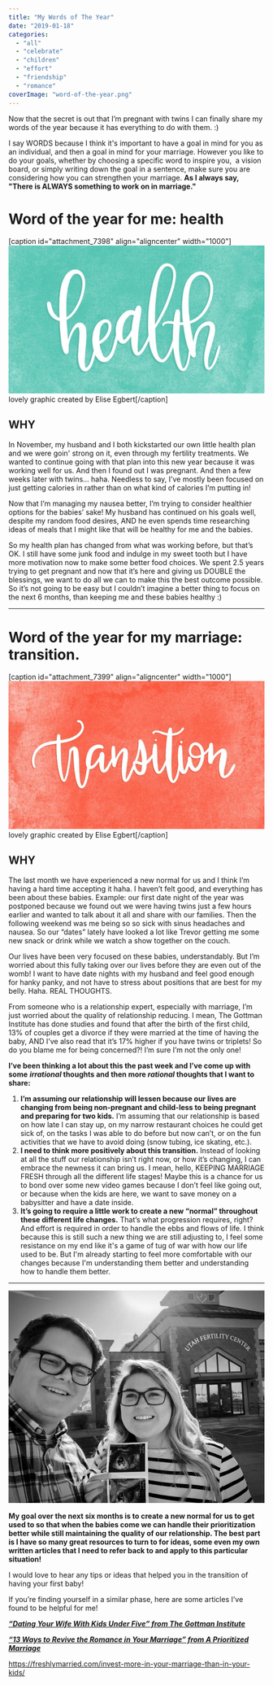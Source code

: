 ```yaml
---
title: "My Words of The Year"
date: "2019-01-18"
categories: 
  - "all"
  - "celebrate"
  - "children"
  - "effort"
  - "friendship"
  - "romance"
coverImage: "word-of-the-year.png"
---
```


Now that the secret is out that I’m pregnant with twins I can finally share my words of the year because it has everything to do with them. :) 

I say WORDS because I think it's important to have a goal in mind for you as an individual, and then a goal in mind for your marriage. However you like to do your goals, whether by choosing a specific word to inspire you,  a vision board, or simply writing down the goal in a sentence, make sure you are considering how you can strengthen your marriage. **As I always say, "There is ALWAYS something to work on in marriage."**

# Word of the year for me: health

\[caption id="attachment\_7398" align="aligncenter" width="1000"\][![word of the year, words of the year, new years resolutions, resolutions, goals, goal making, taking care of me, eating healthy, eating healthy while pregnant, pregnant with twins, healthy with twins, married life](/images/image_6483441.jpg)](https://www.etsy.com/shop/elisecreates) lovely graphic created by Elise Egbert\[/caption\]

## WHY

In November, my husband and I both kickstarted our own little health plan and we were goin' strong on it, even through my fertility treatments. We wanted to continue going with that plan into this new year because it was working well for us. And then I found out I was pregnant. And then a few weeks later with twins... haha. Needless to say, I’ve mostly been focused on just getting calories in rather than on what kind of calories I’m putting in!

Now that I’m managing my nausea better, I’m trying to consider healthier options for the babies’ sake! My husband has continued on his goals well, despite my random food desires, AND he even spends time researching ideas of meals that I might like that will be healthy for me and the babies.

So my health plan has changed from what was working before, but that’s OK. I still have some junk food and indulge in my sweet tooth but I have more motivation now to make some better food choices. We spent 2.5 years trying to get pregnant and now that it’s here and giving us DOUBLE the blessings, we want to do all we can to make this the best outcome possible. So it’s not going to be easy but I couldn’t imagine a better thing to focus on the next 6 months, than keeping me and these babies healthy :)

* * *

# Word of the year for my marriage: transition.

\[caption id="attachment\_7399" align="aligncenter" width="1000"\][![word of the year, words of the year, new years resolutions, resolutions, goals, goal making, taking care of me, eating healthy, eating healthy while pregnant, pregnant with twins, healthy with twins, married life](/images/image_6483441-1.jpg)](https://www.etsy.com/shop/elisecreates) lovely graphic created by Elise Egbert\[/caption\]

## WHY

The last month we have experienced a new normal for us and I think I’m having a hard time accepting it haha. I haven’t felt good, and everything has been about these babies. Example: our first date night of the year was postponed because we found out we were having twins just a few hours earlier and wanted to talk about it all and share with our families. Then the following weekend was me being so so sick with sinus headaches and nausea. So our “dates” lately have looked a lot like Trevor getting me some new snack or drink while we watch a show together on the couch.

Our lives have been very focused on these babies, understandably. But I’m worried about this fully taking over our lives before they are even out of the womb! I want to have date nights with my husband and feel good enough for hanky panky, and not have to stress about positions that are best for my belly. Haha. REAL THOUGHTS.

From someone who is a relationship expert, especially with marriage, I’m just worried about the quality of relationship reducing. I mean, The Gottman Institute has done studies and found that after the birth of the first child, 13% of couples get a divorce if they were married at the time of having the baby, AND I’ve also read that it’s 17% higher if you have twins or triplets! So do you blame me for being concerned?! I’m sure I’m not the only one!

**I’ve been thinking a lot about this the past week and I’ve come up with some** **_irrational_ thoughts and then more _rational_ thoughts that I want to share:**

1. **I’m assuming our relationship will lessen because our lives are changing from being non-pregnant and child-less to being pregnant and preparing for two kids.** I’m assuming that our relationship is based on how late I can stay up, on my narrow restaurant choices he could get sick of, on the tasks I was able to do before but now can’t, or on the fun activities that we have to avoid doing (snow tubing, ice skating, etc.).
2. **I need to think more positively about this transition.** Instead of looking at all the stuff our relationship isn’t right now, or how it’s changing, I can embrace the newness it can bring us. I mean, hello, KEEPING MARRIAGE FRESH through all the different life stages! Maybe this is a chance for us to bond over some new video games because I don’t feel like going out, or because when the kids are here, we want to save money on a babysitter and have a date inside.
3. **It’s going to require a little work to create a new “normal” throughout these different life changes.** That’s what progression requires, right? And effort is required in order to handle the ebbs and flows of life. I think because this is still such a new thing we are still adjusting to, I feel some resistance on my end like it's a game of tug of war with how our life used to be. But I'm already starting to feel more comfortable with our changes because I'm understanding them better and understanding how to handle them better. 

* * *

![word of the year, words of the year, new years resolutions, resolutions, goals, goal making, taking care of me, eating healthy, eating healthy while pregnant, pregnant with twins, healthy with twins, married life](/images/IMG_0004-1.jpg)

**My goal over the next six months is to create a new normal for us to get used to so that when the babies come we can handle their prioritization better while still maintaining the quality of our relationship. The best part is I have so many great resources to turn to for ideas, some even my own written articles that I need to refer back to and apply to this particular situation!** 

I would love to hear any tips or ideas that helped you in the transition of having your first baby!

If you’re finding yourself in a similar phase, here are some articles I’ve found to be helpful for me!

[_**“Dating Your Wife With Kids Under Five” from The Gottman Institute**_](https://www.gottman.com/blog/dating-your-wife-with-kids-under-five/)

**_[“13 Ways to Revive the Romance in Your Marriage” from A Prioritized Marriage](https://www.aprioritizedmarriage.com/blog/revive-the-romance-in-your-marriage)_**

https://freshlymarried.com/invest-more-in-your-marriage-than-in-your-kids/
